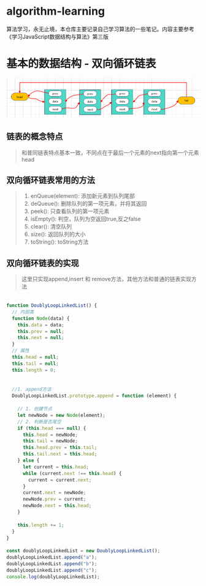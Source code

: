 <!--
 * @Author: Holin Wang
 * @Date: 2022-03-04 16:41:48
 * @LastEditors: Holin Wang
 * @LastEditTime: 2022-03-12 15:05:59
 * @Description: 双向循环链表的实现及应用
-->
# algorithm-learning
算法学习，永无止境，本仓库主要记录自己学习算法的一些笔记。内容主要参考《学习JavaScript数据结构与算法》第三版
# 基本的数据结构 - 双向循环链表
![alt 双向循环链表](./img/double_loop_linked_list.png)
## 链表的概念特点
> 和普同链表特点基本一致，不同点在于最后一个元素的next指向第一个元素head
## 双向循环链表常用的方法
> 1. enQueue(element): 添加新元素到队列尾部
> 2. deQueue(): 删除队列的第一项元素，并将其返回
> 3. peek(): 只查看队列的第一项元素
> 4. isEmpty(): 判空，队列为空返回true,反之false
> 5. clear(): 清空队列
> 6. size(): 返回队列的大小
> 7. toString(): toString方法
## 双向循环链表的实现
> 这里只实现append,insert 和 remove方法，其他方法和普通的链表实现方法
```javascript

function DoublyLoopLinkedList() {
  // 内部类
  function Node(data) {
    this.data = data;
    this.prev = null;
    this.next = null;
  }
  // 属性
  this.head = null;
  this.tail = null;
  this.length = 0;


  //1. append方法
  DoublyLoopLinkedList.prototype.append = function (element) {

    // 1. 创建节点
    let newNode = new Node(element);
    // 2. 判断是否尾空
    if (this.head === null) {
      this.head = newNode;
      this.tail = newNode;
      this.head.prev = this.tail;
      this.tail.next = this.head;
    } else {
      let current = this.head;
      while (current.next !== this.head) {
        current = current.next;
      }
      current.next = newNode;
      newNode.prev = current;
      newNode.next = this.head;
    }

    this.length += 1;
  }
}

const doublyLoopLinkedList = new DoublyLoopLinkedList();
doublyLoopLinkedList.append("a");
doublyLoopLinkedList.append("b");
doublyLoopLinkedList.append("c");
console.log(doublyLoopLinkedList);
```